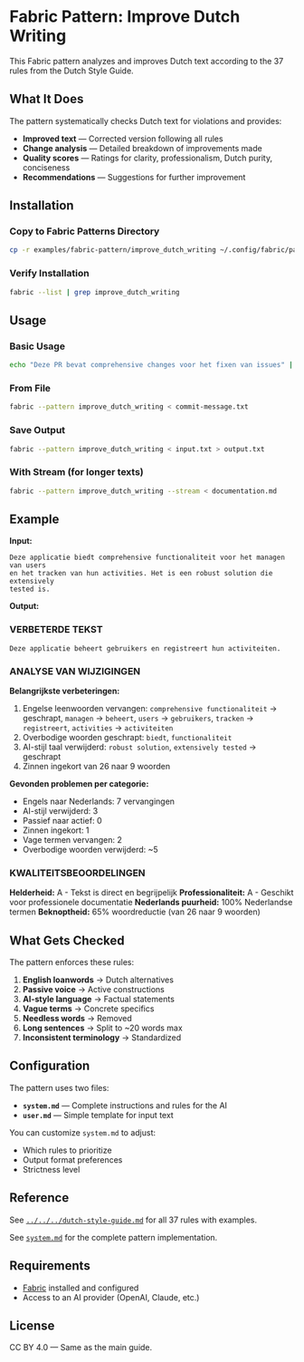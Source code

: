 # Fabric Pattern: Improve Dutch Writing

This Fabric pattern analyzes and improves Dutch text according to the 37 rules from the Dutch Style Guide.

## What It Does

The pattern systematically checks Dutch text for violations and provides:

- **Improved text** — Corrected version following all rules
- **Change analysis** — Detailed breakdown of improvements made
- **Quality scores** — Ratings for clarity, professionalism, Dutch purity, conciseness
- **Recommendations** — Suggestions for further improvement

## Installation

### Copy to Fabric Patterns Directory

```bash
cp -r examples/fabric-pattern/improve_dutch_writing ~/.config/fabric/patterns/
```

### Verify Installation

```bash
fabric --list | grep improve_dutch_writing
```

## Usage

### Basic Usage

```bash
echo "Deze PR bevat comprehensive changes voor het fixen van issues" | fabric --pattern improve_dutch_writing
```

### From File

```bash
fabric --pattern improve_dutch_writing < commit-message.txt
```

### Save Output

```bash
fabric --pattern improve_dutch_writing < input.txt > output.txt
```

### With Stream (for longer texts)

```bash
fabric --pattern improve_dutch_writing --stream < documentation.md
```

## Example

**Input:**
```
Deze applicatie biedt comprehensive functionaliteit voor het managen van users
en het tracken van hun activities. Het is een robust solution die extensively
tested is.
```

**Output:**

### VERBETERDE TEKST
```
Deze applicatie beheert gebruikers en registreert hun activiteiten.
```

### ANALYSE VAN WIJZIGINGEN

**Belangrijkste verbeteringen:**

1. Engelse leenwoorden vervangen: `comprehensive functionaliteit` → geschrapt, `managen` → `beheert`, `users` → `gebruikers`, `tracken` → `registreert`, `activities` → `activiteiten`
2. Overbodige woorden geschrapt: `biedt`, `functionaliteit`
3. AI-stijl taal verwijderd: `robust solution`, `extensively tested` → geschrapt
4. Zinnen ingekort van 26 naar 9 woorden

**Gevonden problemen per categorie:**

- Engels naar Nederlands: 7 vervangingen
- AI-stijl verwijderd: 3
- Passief naar actief: 0
- Zinnen ingekort: 1
- Vage termen vervangen: 2
- Overbodige woorden verwijderd: ~5

### KWALITEITSBEOORDELINGEN

**Helderheid:** A - Tekst is direct en begrijpelijk
**Professionaliteit:** A - Geschikt voor professionele documentatie
**Nederlands puurheid:** 100% Nederlandse termen
**Beknoptheid:** 65% woordreductie (van 26 naar 9 woorden)

## What Gets Checked

The pattern enforces these rules:

1. **English loanwords** → Dutch alternatives
2. **Passive voice** → Active constructions
3. **AI-style language** → Factual statements
4. **Vague terms** → Concrete specifics
5. **Needless words** → Removed
6. **Long sentences** → Split to ~20 words max
7. **Inconsistent terminology** → Standardized

## Configuration

The pattern uses two files:

- **`system.md`** — Complete instructions and rules for the AI
- **`user.md`** — Simple template for input text

You can customize `system.md` to adjust:
- Which rules to prioritize
- Output format preferences
- Strictness level

## Reference

See [`../../../dutch-style-guide.md`](../../../dutch-style-guide.md) for all 37 rules with examples.

See [`system.md`](system.md) for the complete pattern implementation.

## Requirements

- [Fabric](https://github.com/danielmiessler/fabric) installed and configured
- Access to an AI provider (OpenAI, Claude, etc.)

## License

CC BY 4.0 — Same as the main guide.
